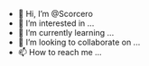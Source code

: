 - 👋 Hi, I’m @Scorcero
- 👀 I’m interested in ...
- 🌱 I’m currently learning ...
- 💞️ I’m looking to collaborate on ...
- 📫 How to reach me ...

<!---
Scorcero/Scorcero is a ✨ special ✨ repository because its `README.md` (this file) appears on your GitHub profile.
You can click the Preview link to take a look at your changes.
--->
